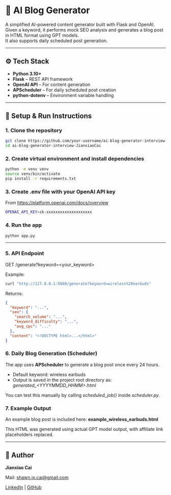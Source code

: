 # 📝 AI Blog Generator

A simplified AI-powered content generator built with Flask and OpenAI.  
Given a keyword, it performs mock SEO analysis and generates a blog post in HTML format using GPT models.  
It also supports daily scheduled post generation.

---

## ⚙️ Tech Stack

- **Python 3.10+**
- **Flask** – REST API framework
- **OpenAI API** – For content generation
- **APScheduler** – For daily scheduled post creation
- **python-dotenv** – Environment variable handling

---

## 🚀 Setup & Run Instructions

### 1. Clone the repository

```bash
git clone https://github.com/your-username/ai-blog-generator-interview-JianxiaoCai.git
cd ai-blog-generator-interview-JianxiaoCai
```

### 2. Create virtual environment and install dependencies

```bash
python -m venv venv
source venv/bin/activate     
pip install -r requirements.txt
```

### 3. Create .env file with your OpenAI API key

From https://platform.openai.com/docs/overview 

```bash
OPENAI_API_KEY=sk-xxxxxxxxxxxxxxxxxxxx
```

### 4. Run the app
```bash
python app.py
```

---

### 5. API Endpoint

GET /generate?keyword=<your_keyword>

Example:
```bash
curl "http://127.0.0.1:5000/generate?keyword=wireless%20earbuds"
```

Returns:
```json
{
  "keyword": "...",
  "seo": {
    "search_volume": "...",
    "keyword_difficulty": "...",
    "avg_cpc": "..."
  },
  "content": "<!DOCTYPE html>...</html>"
}
```

### 6. Daily Blog Generation (Scheduler)

The app uses **APScheduler** to generate a blog post once every 24 hours.
- Default keyword: wireless earbuds
- Output is saved in the project root directory as: *generated_<YYYYMMDD_HHMM>.html*

You can test this manually by calling *scheduled_job()* inside *scheduler.py*.

### 7. Example Output

An example blog post is included here:
**example_wireless_earbuds.html**

This HTML was generated using actual GPT model output, with affiliate link placeholders replaced.

---

## 📝 Author

**Jianxiao Cai**

Mail: shawn.jx.cai@gmail.com

[LinkedIn](https://www.linkedin.com/in/jianxiao-shawn-cai/) | [GitHub](https://github.com/ShawnCai223/)